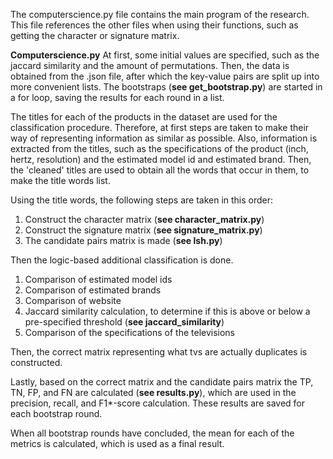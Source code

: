 The computerscience.py file contains the main program of the research. 
This file references the other files when using their functions, such as getting the character or signature matrix. 

**Computerscience.py**
At first, some initial values are specified, such as the jaccard similarity and the amount of permutations.
Then, the data is obtained from the .json file, after which the key-value pairs are split up into more convenient lists.
The bootstraps (**see get_bootstrap.py**) are started in a for loop, saving the results for each round in a list. 

The titles for each of the products in the dataset are used for the classification procedure. 
Therefore, at first steps are taken to make their way of representing information as similar as possible.
Also, information is extracted from the titles, such as the specifications of the product (inch, hertz, resolution) and the estimated model id and estimated brand.
Then, the 'cleaned' titles are used to obtain all the words that occur in them, to make the title words list. 

Using the title words, the following steps are taken in this order:
1. Construct the character matrix (**see character_matrix.py**)
2. Construct the signature matrix (**see signature_matrix.py**)
3. The candidate pairs matrix is made (**see lsh.py**)

Then the logic-based additional classification is done. 
1. Comparison of estimated model ids
2. Comparison of estimated brands
3. Comparison of website
4. Jaccard similarity calculation, to determine if this is above or below a pre-specified threshold (**see jaccard_similarity**)
5. Comparison of the specifications of the televisions

Then, the correct matrix representing what tvs are actually duplicates is constructed.

Lastly, based on the correct matrix and the candidate pairs matrix the TP, TN, FP, and FN are calculated (**see results.py**), which are used in the precision, recall, and F1*-score calculation.
These results are saved for each bootstrap round. 

When all bootstrap rounds have concluded, the mean for each of the metrics is calculated, which is used as a final result. 

